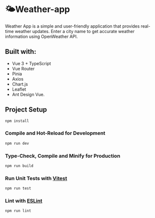 # 🌤️Weather-app

Weather App is a simple and user-friendly application that provides real-time weather updates. Enter a city name to get accurate weather information using OpenWeather API. 

## Built with:
-  Vue 3 + TypeScript
-  Vue Router
-  Pinia
-  Axios
-  Chart.js
-  Leaflet
-  Ant Design Vue.

## Project Setup

```sh
npm install
```

### Compile and Hot-Reload for Development

```sh
npm run dev
```

### Type-Check, Compile and Minify for Production

```sh
npm run build
```

### Run Unit Tests with [Vitest](https://vitest.dev/)

```sh
npm run test
```

### Lint with [ESLint](https://eslint.org/)

```sh
npm run lint
```
